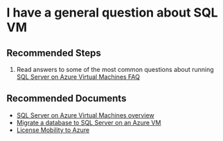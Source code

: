 <properties
	pageTitle="I have a general question about SQL VM"
	description="I have a general question about SQL VM"
	service="microsoft.compute"
	resource="virtualmachines"
	authors="michco"
	displayOrder="45"
	selfHelpType="resource"
	supportTopicIds=""
	resourceTags="WindowsSQL"
	productPesIds="14749"
	cloudEnvironments="public"
	articleId="d731f802-172a-40c1-bfb6-e6d58d85ef85"
/>

# I have a general question about SQL VM

## **Recommended Steps**

1. Read answers to some of the most common questions about running [SQL Server on Azure Virtual Machines FAQ](https://azure.microsoft.com/documentation/articles/virtual-machines-windows-sql-server-iaas-faq/)

## **Recommended Documents**

* [SQL Server on Azure Virtual Machines overview](https://azure.microsoft.com/documentation/articles/virtual-machines-windows-sql-server-iaas-overview/)<br>
* [Migrate a database to SQL Server on an Azure VM](https://azure.microsoft.com/documentation/articles/virtual-machines-windows-migrate-sql/)<br>
* [License Mobility to Azure](https://azure.microsoft.com/pricing/license-mobility/)
